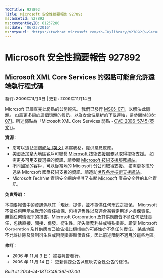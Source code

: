 ```yaml
---
TOCTitle: 927892
Title: Microsoft 安全性摘要報告 927892
ms:assetid: 927892
ms:contentKeyID: 61237280
ms:date: '06/23/2016'
ms:mtpsurl: 'https://technet.microsoft.com/zh-TW/library/927892(v=Security.10)'
---
```



Microsoft 安全性摘要報告 927892
===============================

Microsoft XML Core Services 的弱點可能會允許遠端執行程式碼
----------------------------------------------------------

發行: 2006年11月3日 | 更新: 2006年11月14日

Microsoft 已調查完此弱點的公開報告。 我們已發行 [MS06-071](https://technet.microsoft.com/security/bulletin/ms06-071)，以解決此問題。 如需更多關於這個問題的資訊，以及安全性更新的下載連結，請參閱[MS06-071](https://technet.microsoft.com/security/bulletin/ms06-071)。所述弱點為「Microsoft XML Core Services 弱點 - [CVE-2006-5745 (英文)](https://www.cve.mitre.org/cgi-bin/cvename.cgi?name=cve-2006-5745)」。

**資源：** 

-   您可以造訪這個[網站 (英文)](https://support.microsoft.com/common/survey.aspx?scid=sw;en;1257&amp;showpage=1&amp;ws=technet&amp;sd=tech) 填寫表格，提供意見反應。
-   美國及加拿大地區客戶可聯繫 [Microsoft 技術支援服務](https://go.microsoft.com/fwlink/?linkid=21131)以取得技術支援。 如需更多可用支援選擇的資訊，請參閱 [Microsoft 技術支援服務網站](https://support.microsoft.com/)。
-   不同國家的客戶，可以從當地的 Microsoft 分公司取得支援。 如需更多關於連絡 Microsoft 國際技術支援的資訊，請造訪[世界各地技術支援網站](https://go.microsoft.com/fwlink/?linkid=21155)。
-   [Microsoft TechNet 資訊安全網站](https://www.microsoft.com/taiwan/technet/security/default.mspx)提供了有關 Microsoft 產品安全性的其他資訊。

**免責聲明：** 

本摘要報告中的資訊係以其「現狀」提供，並不提供任何形式之擔保。 Microsoft 不做任何明示或默示的責任擔保，包括適售性以及適合某特定用途之擔保責任。 無論任何情況下的損害，Microsoft Corporation 及其供應商皆不負任何法律責任，包括直接、間接、偶發、衍生性、所失業務利益或特殊損害。即使 Microsoft Corporation 及其供應商已被告知此類損害的可能性亦不負任何責任。 某些地區不允許排除及限制衍生性或附隨損害賠償責任，因此前述限制不適用於這些地區。

**修訂：** 

-   2006 年 11 月 3 日： 摘要報告發行。
-   2006 年 11 月 14 日： 更新摘要公告以反映安全性公告的發行。

*Built at 2014-04-18T13:49:36Z-07:00*
